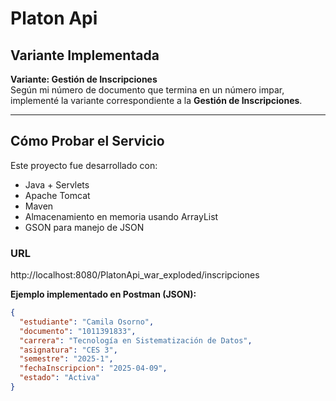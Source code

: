 # Platon Api

## Variante Implementada

**Variante: Gestión de Inscripciones**  
Según mi número de documento que termina en un número impar, implementé la variante correspondiente a la **Gestión de Inscripciones**.

---

## Cómo Probar el Servicio

Este proyecto fue desarrollado con:

- Java + Servlets
- Apache Tomcat
- Maven
- Almacenamiento en memoria usando ArrayList
- GSON para manejo de JSON

### URL
http://localhost:8080/PlatonApi_war_exploded/inscripciones



**Ejemplo implementado en Postman (JSON):**
```json
{
  "estudiante": "Camila Osorno",
  "documento": "1011391833",
  "carrera": "Tecnología en Sistematización de Datos",
  "asignatura": "CES 3",
  "semestre": "2025-1",
  "fechaInscripcion": "2025-04-09",
  "estado": "Activa"
}


